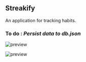 ## Streakify
An application for tracking habits.

### To do : *Persist data to db.json*

![preview](https://github.com/projectfinalaudio/streakify/blob/master/preview/dashboard.PNG?raw=true)

![preview](https://github.com/projectfinalaudio/streakify/blob/master/preview/habits.PNG?raw=true)
